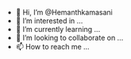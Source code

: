 - 👋 Hi, I’m @Hemanthkamasani
- 👀 I’m interested in ...
- 🌱 I’m currently learning ...
- 💞️ I’m looking to collaborate on ...
- 📫 How to reach me ...

<!---
Hemanthkamasani/Hemanthkamasani is a ✨ special ✨ repository because its `README.md` (this file) appears on your GitHub profile.
You can click the Preview link to take a look at your changes.
--->
